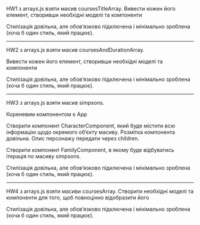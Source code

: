 HW1
з arrays.js взяти масив coursesTitleArray. Вивести кожен його елемент, створивши необхідні моделі та компоненти

Стилізація довільна, але обов’язково підключена і мінімально зроблена (хоча б один стиль, який працює).

-----------------------------------------------------------------------------------

HW2
з arrays.js взяти масив coursesAndDurationArray.

Вивести кожен його елемент, створивши необхідні моделі та компоненти

Стилізація довільна, але обов’язково підключена і мінімально зроблена (хоча б один стиль, який працює).

-------------------------------------------------------------------------------

HW3
з arrays.js взяти масив simpsons.

Кореневим компонентом є App

Створити компонент CharacterComponent, який буде містити всю інформацію щодо окремого об’єкту масиву. Розмітка компонента довільна. Опис персонажу передати через children.

Створити компонент FamilyComponent, в якому буде відбуватись ітерація по масиву simpsons.

Стилізація довільна, але обов’язково підключена і мінімально зроблена (хоча б один стиль, який працює).

-------------------------------------------------------------------------------

HW4
з arrays.js взяти масиви coursesArray. Створити необхідні моделі та компоненти для того, щоб повноцінно відобразити його

Стилізація довільна, але обов’язково підключена і мінімально зроблена (хоча б один стиль, який працює).